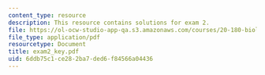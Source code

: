 ```yaml
---
content_type: resource
description: This resource contains solutions for exam 2.
file: https://ol-ocw-studio-app-qa.s3.amazonaws.com/courses/20-180-biological-engineering-programming-spring-2006/6ddb75c1ce282ba7ded6f84566a04436_exam2_key.pdf
file_type: application/pdf
resourcetype: Document
title: exam2_key.pdf
uid: 6ddb75c1-ce28-2ba7-ded6-f84566a04436
---
```

